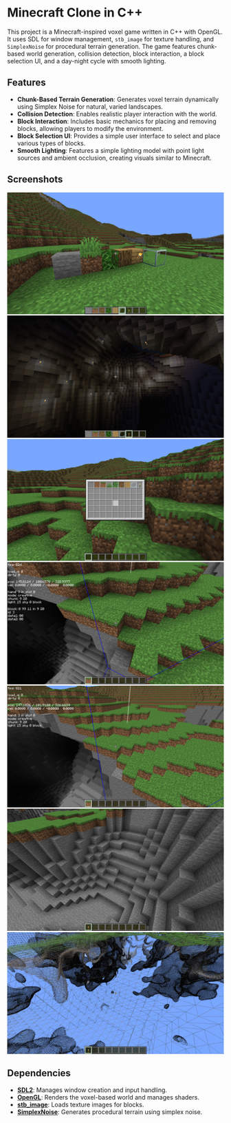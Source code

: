 # Minecraft Clone in C++

This project is a Minecraft-inspired voxel game written in C++ with OpenGL. It uses SDL for window management, `stb_image` for texture handling, and `SimplexNoise` for procedural terrain generation. The game features chunk-based world generation, collision detection, block interaction, a block selection UI, and a day-night cycle with smooth lighting.

## Features

- **Chunk-Based Terrain Generation**: Generates voxel terrain dynamically using Simplex Noise for natural, varied landscapes.
- **Collision Detection**: Enables realistic player interaction with the world.
- **Block Interaction**: Includes basic mechanics for placing and removing blocks, allowing players to modify the environment.
- **Block Selection UI**: Provides a simple user interface to select and place various types of blocks.
- **Smooth Lighting**: Features a simple lighting model with point light sources and ambient occlusion, creating visuals similar to Minecraft.

## Screenshots

![img1](screenshots/1.png)
![img2](screenshots/2.png)
![img3](screenshots/3.png)
![img4](screenshots/4.png)
![img5](screenshots/5.png)
![img6](screenshots/6.png)
![img7](screenshots/7.png)

## Dependencies

- **[SDL2](https://www.libsdl.org/)**: Manages window creation and input handling.
- **[OpenGL](https://www.opengl.org/)**: Renders the voxel-based world and manages shaders.
- **[stb_image](https://github.com/nothings/stb)**: Loads texture images for blocks.
- **[SimplexNoise](https://github.com/SRombauts/SimplexNoise)**: Generates procedural terrain using simplex noise.

